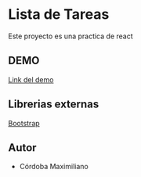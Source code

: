 # Lista de Tareas

Este proyecto es una practica de react

## DEMO

[Link del demo](https://rollingamesg3.netlify.app/)
## Librerias externas

[Bootstrap](https://getbootstrap.com/)


## Autor

- Córdoba Maximiliano
